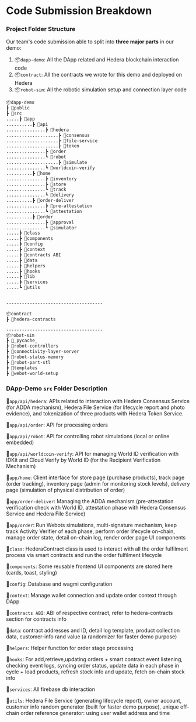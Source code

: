 # Code Submission Breakdown

### Project Folder Structure

Our team's code submission able to split into **three major parts** in our demo:

1. 📦`dapp-demo`: All the DApp related and Hedera blockchain interaction code
2. 📦`contract`: All the contracts we wrote for this demo and deployed on Hedera
3. 📦`robot-sim`: All the robotic simulation setup and connection layer code

```bash
📦dapp-demo
┣ 📂public
┣ 📂src
.....┣ 📂app
..........┣ 📂api
...............┣ 📂hedera
....................┣ 📂consensus
....................┣ 📂file-service
....................┣ 📂token
...............┣ 📂order
...............┗ 📂robot
....................┣ 📂simulate
...............┗ 📂worldcoin-verify
..........┣ 📂home
...............┣ 📂inventory
...............┣ 📂store
...............┗ 📂track
...............┗ 📂delivery
..........┣ 📂order-deliver
...............┣ 📂pre-attestation
...............┗ 📂attestation
..........┣ 📂order
...............┣ 📂approval
...............┗ 📂simulator
.....┣ 📂class
.....┣ 📂components
.....┣ 📂config
.....┣ 📂context
.....┣ 📂contracts ABI
.....┣ 📂data
.....┣ 📂helpers
.....┣ 📂hooks
.....┣ 📂lib
.....┣ 📂services
.....┗ 📂utils


-------------------------------------

📦contract
┣ 📂hedera-contracts

-------------------------------------
📦robot-sim
┣ 📂_pycache_
┣ 📂robot-controllers
┣ 📂connectivity-layer-server
┣ 📂robot-status-memory
┣ 📂robot-part-stl
┣ 📂templates
┣ 📂webot-world-setup

```

### DApp-Demo `src` Folder Description

📂`app/api/hedera`: APIs related to interaction with Hedera Consensus Service (for ADDA mechanism), Hedera File Service (for lifecycle report and photo evidence), and tokenization of three products with Hedera Token Service.

📂`app/api/order`: API for processing orders

📂`app/api/robot`: API for controlling robot simulations (local or online embedded)

📂`app/api/worldcoin-verify`: API for managing World ID verification with IDKit and Cloud Verify by World ID (for the Recipient Verification Mechanism)

📂`app/home`: Client interface for store page (purchase products), track page (order tracking), inventory page (admin for monitoring stock levels), delivery page (simulation of physical distribution of order)

📂`app/order-deliver`: Managing the ADDA mechanism (pre-attestation verification check with World ID, attestation phase with Hedera Consensus Service and Hedera File Service)

📂`app/order`: Run Webots simulations, multi-signature mechanism, keep track Activity Verifier of each phase, perform order lifecycle on-chain, manage order state, detail on-chain log, render order page UI components

📂`class`: HederaContract class is used to interact with all the order fulfilment process via smart contracts and run the order fulfilment lifecycle

📂`components`: Some reusable frontend UI components are stored here (cards, toast, styling)

📂`config`: Database and wagmi configuration

📂`context`: Manage wallet connection and update order context through DApp

📂`contracts ABI`: ABI of respective contract, refer to hedera-contracts section for contracts info

📂`data`: contract addresses and ID, detail log template, product collection data, customer-info rand value (a randomizer for faster demo purpose)

📂`helpers`: Helper function for order stage processing

📂`hooks`: For add,retrieve,updating orders + smart contract event listening, checking event logs, syncing order status, update data in each phase in cycle + load products, refresh stock info and update, fetch on-chain stock info

📂`services`: All firebase db interaction

📂`utils`: Hedera File Service (generating lifecycle report), owner account, customer info random generator (built for faster demo purpose), unique off-chain order reference generator: using user wallet address and time
